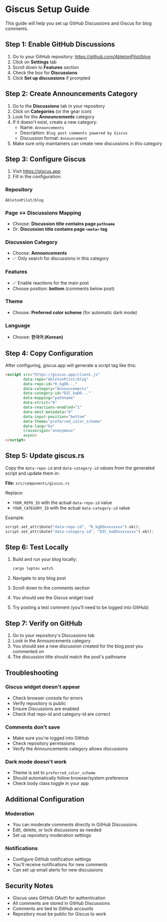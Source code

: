 # Giscus Setup Guide

This guide will help you set up GitHub Discussions and Giscus for blog comments.

## Step 1: Enable GitHub Discussions

1. Go to your GitHub repository: https://github.com/AbletonPilot/blog
2. Click on **Settings** tab
3. Scroll down to **Features** section
4. Check the box for **Discussions**
5. Click **Set up discussions** if prompted

## Step 2: Create Announcements Category

1. Go to the **Discussions** tab in your repository
2. Click on **Categories** (or the gear icon)
3. Look for the **Announcements** category
4. If it doesn't exist, create a new category:
   - Name: `Announcements`
   - Description: `Blog post comments powered by Giscus`
   - Discussion format: `Announcement`
5. Make sure only maintainers can create new discussions in this category

## Step 3: Configure Giscus

1. Visit https://giscus.app
2. Fill in the configuration:

### Repository
```
AbletonPilot/blog
```

### Page ↔️ Discussions Mapping
- Choose: **Discussion title contains page `pathname`**
- Or: **Discussion title contains page `<meta>` tag**

### Discussion Category
- Choose: **Announcements**
- ✅ Only search for discussions in this category

### Features
- ✅ Enable reactions for the main post
- Choose position: **bottom** (comments below post)

### Theme
- Choose: **Preferred color scheme** (for automatic dark mode)

### Language
- Choose: **한국어 (Korean)**

## Step 4: Copy Configuration

After configuring, giscus.app will generate a script tag like this:

```html
<script src="https://giscus.app/client.js"
        data-repo="AbletonPilot/blog"
        data-repo-id="R_kgDO..." 
        data-category="Announcements"
        data-category-id="DIC_kwDO..."
        data-mapping="pathname"
        data-strict="0"
        data-reactions-enabled="1"
        data-emit-metadata="0"
        data-input-position="bottom"
        data-theme="preferred_color_scheme"
        data-lang="ko"
        crossorigin="anonymous"
        async>
</script>
```

## Step 5: Update giscus.rs

Copy the `data-repo-id` and `data-category-id` values from the generated script and update them in:

**File:** `src/components/giscus.rs`

Replace:
- `YOUR_REPO_ID` with the actual `data-repo-id` value
- `YOUR_CATEGORY_ID` with the actual `data-category-id` value

Example:
```rust
script.set_attribute("data-repo-id", "R_kgDOxxxxxxxx").ok();
script.set_attribute("data-category-id", "DIC_kwDOxxxxxxxx").ok();
```

## Step 6: Test Locally

1. Build and run your blog locally:
   ```bash
   cargo leptos watch
   ```

2. Navigate to any blog post
3. Scroll down to the comments section
4. You should see the Giscus widget load
5. Try posting a test comment (you'll need to be logged into GitHub)

## Step 7: Verify on GitHub

1. Go to your repository's Discussions tab
2. Look in the Announcements category
3. You should see a new discussion created for the blog post you commented on
4. The discussion title should match the post's pathname

## Troubleshooting

### Giscus widget doesn't appear
- Check browser console for errors
- Verify repository is public
- Ensure Discussions are enabled
- Check that repo-id and category-id are correct

### Comments don't save
- Make sure you're logged into GitHub
- Check repository permissions
- Verify the Announcements category allows discussions

### Dark mode doesn't work
- Theme is set to `preferred_color_scheme`
- Should automatically follow browser/system preference
- Check body class toggle in your app

## Additional Configuration

### Moderation
- You can moderate comments directly in GitHub Discussions
- Edit, delete, or lock discussions as needed
- Set up repository moderation settings

### Notifications
- Configure GitHub notification settings
- You'll receive notifications for new comments
- Can set up email alerts for new discussions

## Security Notes

- Giscus uses GitHub OAuth for authentication
- All comments are stored in GitHub Discussions
- Comments are tied to GitHub accounts
- Repository must be public for Giscus to work
